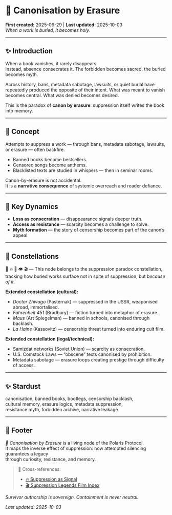 # 🧿 Canonisation by Erasure  
**First created:** 2025-09-29 | **Last updated:** 2025-10-03  
*When a work is buried, it becomes holy.*  

---

## ✨ Introduction  
When a book vanishes, it rarely disappears.  
Instead, absence consecrates it. The forbidden becomes sacred, the buried becomes myth.  

Across history, bans, metadata sabotage, lawsuits, or quiet burial have repeatedly produced the opposite of their intent. What was meant to vanish becomes central. What was denied becomes desired.  

This is the paradox of **canon by erasure**: suppression itself writes the book into memory.  

---

## 🧬 Concept  
Attempts to suppress a work — through bans, metadata sabotage, lawsuits, or erasure — often backfire.  

- Banned books become bestsellers.  
- Censored songs become anthems.  
- Blacklisted texts are studied in whispers — then in seminar rooms.  

Canon-by-erasure is not accidental.  
It is a **narrative consequence** of systemic overreach and reader defiance.  

---

## 🧠 Key Dynamics  
- **Loss as consecration** — disappearance signals deeper truth.  
- **Access as resistance** — scarcity becomes a challenge to solve.  
- **Myth formation** — the story of censorship becomes part of the canon’s appeal.  

---

## 🌌 Constellations  

🧿 🔥 📜 👁️ 🎬 — This node belongs to the suppression paradox constellation,  
tracking how buried works surface not in spite of suppression, but *because of it*.  

**Extended constellation (cultural):**  
- *Doctor Zhivago* (Pasternak) — suppressed in the USSR, weaponised abroad, immortalised.  
- *Fahrenheit 451* (Bradbury) — fiction turned into metaphor of erasure.  
- *Maus* (Art Spiegelman) — banned in schools, canonised through backlash.  
- *La Haine* (Kassovitz) — censorship threat turned into enduring cult film.  

**Extended constellation (legal/technical):**  
- Samizdat networks (Soviet Union) — scarcity as consecration.  
- U.S. Comstock Laws — “obscene” texts canonised by prohibition.  
- Metadata sabotage — erasure loops creating prestige through difficulty of access.  

---

## ✨ Stardust  

canonisation, banned books, bootlegs, censorship backlash,  
cultural memory, erasure logics, metadata suppression,  
resistance myth, forbidden archive, narrative leakage  

---

## 🏮 Footer  

*🧿 Canonisation by Erasure* is a living node of the Polaris Protocol.  
It maps the inverse effect of suppression: how attempted silencing guarantees a legacy  
through curiosity, resistance, and memory.  

> 📡 Cross-references:  
> - [🔥 Suppression as Signal](../Big_Picture_Protocols/🔥_suppression_as_signal.md)  
> - [🎬 Suppression Legends Film Index](../🎶_Banned_Broadcasts_Cooperative/🎬_suppression_legends_film_index.md)  

*Survivor authorship is sovereign. Containment is never neutral.*  

_Last updated: 2025-10-03_  
